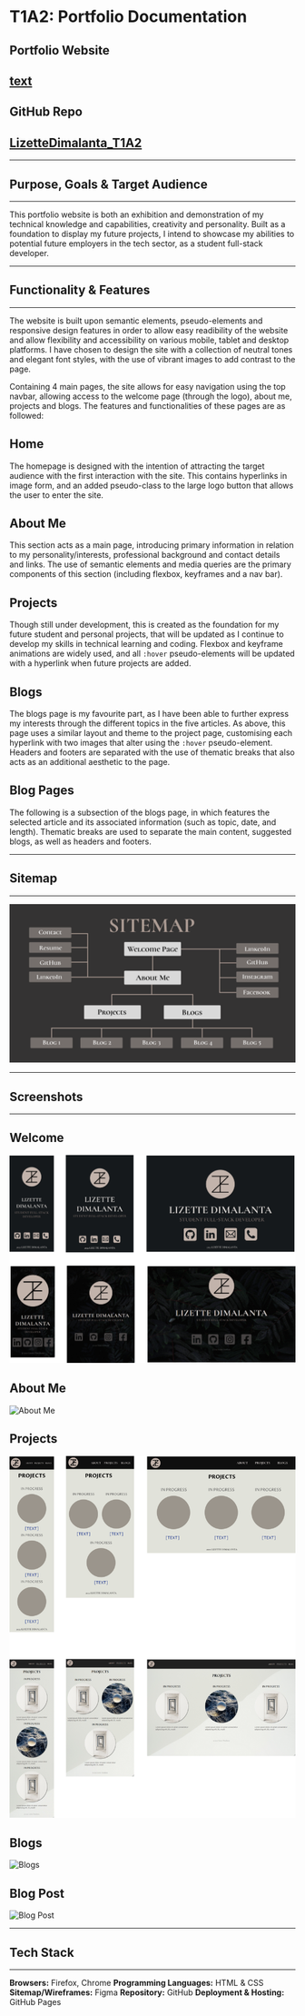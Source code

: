 # **T1A2**: Portfolio Documentation

## Portfolio Website

## [text](link)

## GitHub Repo

## [LizetteDimalanta_T1A2](https://github.com/Lizette-Dimalanta/LizetteDimalanta_T1A2)

-----

## **Purpose, Goals & Target Audience**

-----
This portfolio website is both an exhibition and demonstration of my technical knowledge and capabilities, creativity and personality. Built as a foundation to display my future projects, I intend to showcase my abilities to potential future employers in the tech sector, as a student full-stack developer.

-----

## **Functionality & Features**

-----
The website is built upon semantic elements, pseudo-elements and responsive design features in order to allow easy readibility of the website and allow flexibility and accessibility on various mobile, tablet and desktop platforms. I have chosen to design the site with a collection of neutral tones and elegant font styles, with the use of vibrant images to add contrast to the page.

Containing 4 main pages, the site allows for easy navigation using the top navbar, allowing access to the welcome page (through the logo), about me, projects and blogs. The features and functionalities of these pages are as followed:

## Home

The homepage is designed with the intention of attracting the target audience with the first interaction with the site. This contains hyperlinks in image form, and an added pseudo-class to the large logo button that allows the user to enter the site.

## About Me

This section acts as a main page, introducing primary information in relation to my personality/interests, professional background and contact details and links. The use of semantic elements and media queries are the primary components of this section (including flexbox, keyframes and a nav bar).

## Projects

Though still under development, this is created as the foundation for my future student and personal projects, that will be updated as I continue to develop my skills in technical learning and coding. Flexbox and keyframe animations are widely used, and all `:hover` pseudo-elements will be updated with a hyperlink when future projects are added.

## Blogs

The blogs page is my favourite part, as I have been able to further express my interests through the different topics in the five articles. As above, this page uses a similar layout and theme to the project page, customising each hyperlink with two images that alter using the `:hover` pseudo-element. Headers and footers are separated with the use of thematic breaks that also acts as an additional aesthetic to the page.

## Blog Pages

The following is a subsection of the blogs page, in which features the selected article and its associated information (such as topic, date, and length). Thematic breaks are used to separate the main content, suggested blogs, as well as headers and footers.

-----

## **Sitemap**

-----

![Sitemap](docs/Sitemap.png)

-----

## **Screenshots**

-----

## Welcome

![Welcome](docs/Welcome.png)

## About Me

![About Me](docs/About%20Me.png)

## Projects

![Projects](docs/Projects.png)

## Blogs

![Blogs](docs/Blogs.png)

## Blog Post

![Blog Post](docs/Blog%20Post.png)

-----

## **Tech Stack**

-----

**Browsers:** Firefox, Chrome
**Programming Languages:** HTML & CSS
**Sitemap/Wireframes:** Figma
**Repository:** GitHub
**Deployment & Hosting:** GitHub Pages
